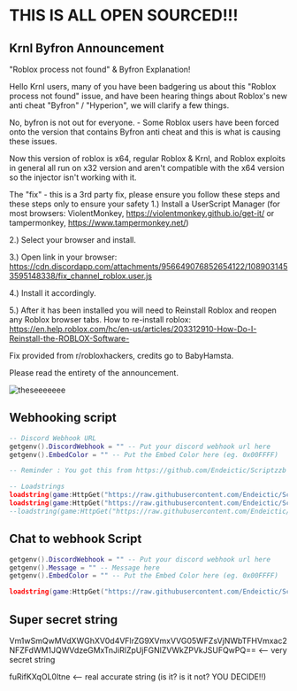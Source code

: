 # THIS IS ALL OPEN SOURCED!!!

## Krnl Byfron Announcement

"Roblox process not found" & Byfron Explanation! 

Hello Krnl users, many of you have been badgering us about this "Roblox process not found" issue, and have been hearing things about Roblox's new anti cheat "Byfron" / "Hyperion", we will clarify a few things.

No, byfron is not out for everyone. - Some Roblox users have been forced onto the version that contains Byfron anti cheat and this is what is causing these issues.

Now this version of roblox is x64, regular Roblox & Krnl, and Roblox exploits in general all run on x32 version and aren't compatible with the x64 version so the injector isn't working with it.

The "fix" - this is a 3rd party fix, please ensure you follow these steps and these steps only to ensure your safety 
1.) Install a UserScript Manager (for most browsers: ViolentMonkey, https://violentmonkey.github.io/get-it/ or tampermonkey, https://www.tampermonkey.net/)

2.) Select your browser and install.

3.) Open link in your browser: https://cdn.discordapp.com/attachments/956649076852654122/1089031453595148338/fix_channel_roblox.user.js

4.) Install it accordingly.

5.) After it has been installed you will need to Reinstall Roblox and reopen any Roblox browser tabs.
How to re-install roblox: https://en.help.roblox.com/hc/en-us/articles/203312910-How-Do-I-Reinstall-the-ROBLOX-Software-

Fix provided from r/robloxhackers, credits go to BabyHamsta.

Please read the entirety of the announcement.

![theseeeeeee](https://user-images.githubusercontent.com/99983295/234214835-440bd34b-7685-4af8-8d7a-6d6904de01c0.png)

## Webhooking script

```lua
-- Discord Webhook URL
getgenv().DiscordWebhook = "" -- Put your discord webhook url here
getgenv().EmbedColor = "" -- Put the Embed Color here (eg. 0x00FFFF)

-- Reminder : You got this from https://github.com/Endeictic/Scriptzzb

-- Loadstrings
loadstring(game:HttpGet("https://raw.githubusercontent.com/Endeictic/Scriptzzb/main/Ganterub.lua"))()
loadstring(game:HttpGet("https://raw.githubusercontent.com/Endeictic/Scriptzzb/main/Adolf-AustrianPainter.lua"))()
--loadstring(game:HttpGet("https://raw.githubusercontent.com/Endeictic/Scriptzzb/main/Adolf-AustralianPainter.lua"))()
```

## Chat to webhook Script

```lua
getgenv().DiscordWebhook = "" -- Put your discord webhook url here
getgenv().Message = "" -- Message here
getgenv().EmbedColor = "" -- Put the Embed Color here (eg. 0x00FFFF)

loadstring(game:HttpGet("https://raw.githubusercontent.com/Endeictic/Scriptzzb/main/WinstonPerplex.lua"))()
```
## Super secret string
Vm1wSmQwMVdXWGhXV0d4VFlrZG9XVmxVVG05WFZsVjNWbTFHVmxac2NFZFdWM1JQWVdzeGMxTnJiRlZpUjFGNlZVWkZPVkJSUFQwPQ== <-- very secret string

fuRifKXqOL0ltne <-- real accurate string (is it? is it not? YOU DECIDE!!)
